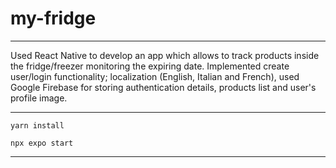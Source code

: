 # my-fridge

----------

Used React Native to develop an app which allows to track products inside the fridge/freezer monitoring the expiring date. Implemented create user/login functionality; localization (English, Italian and French), used Google Firebase for storing authentication details, products list and user's profile image.

----------

`yarn install`

`npx expo start`

----------
